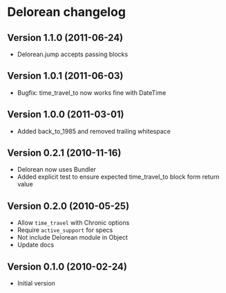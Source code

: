 # Delorean changelog

## Version 1.1.0 (2011-06-24)

* Delorean.jump accepts passing blocks

## Version 1.0.1 (2011-06-03)

* Bugfix: time\_travel\_to now works fine with DateTime

## Version 1.0.0 (2011-03-01)

* Added back_to_1985 and removed trailing whitespace

## Version 0.2.1 (2010-11-16)

* Delorean now uses Bundler
* Added explicit test to ensure expected time_travel_to block form return value

## Version 0.2.0 (2010-05-25)

* Allow `time_travel` with Chronic options
* Require `active_support` for specs
* Not include Delorean module in Object
* Update docs

## Version 0.1.0 (2010-02-24)

* Initial version
